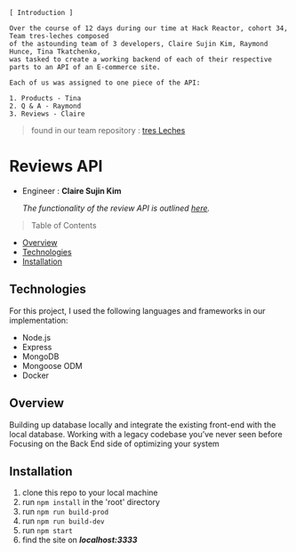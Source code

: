 ```
[ Introduction ]

Over the course of 12 days during our time at Hack Reactor, cohort 34, Team tres-leches composed 
of the astounding team of 3 developers, Claire Sujin Kim, Raymond Hunce, Tina Tkatchenko, 
was tasked to create a working backend of each of their respective parts to an API of an E-commerce site. 

Each of us was assigned to one piece of the API:

1. Products - Tina
2. Q & A - Raymond  
3. Reviews - Claire
```
> found in our team repository : [tres Leches](https://github.com/hrnyc34-SDC-tresLeches)

# Reviews API

- Engineer : **Claire Sujin Kim**

  _The functionality of the review API is outlined [here](https://gist.github.com/trentgoing/d69849d6c16b82d279ffc4ecd127f49f#file-reviews-md)._

> Table of Contents

- [Overview](#overview)
- [Technologies](#Technologies)
- [Installation](#installation)

## Technologies
For this project, I used the following languages and frameworks in our implementation:
- Node.js
- Express
- MongoDB
- Mongoose ODM
- Docker

## Overview 
Building up database locally and integrate the existing front-end with the local database.
Working with a legacy codebase you’ve never seen before
Focusing on the Back End side of optimizing your system

## Installation
  1. clone this repo to your local machine
  2. run ```npm install``` in the 'root' directory
  2. run ```npm run build-prod```
  3. run ```npm run build-dev```
  4. run ```npm start```
  5. find the site on ***localhost:3333***

